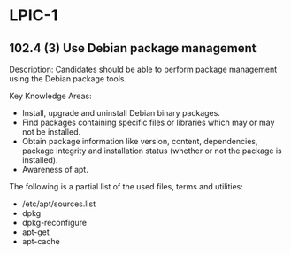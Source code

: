 # LPIC-1


## 102.4 (3) Use Debian package management

Description: Candidates should be able to perform package management using the Debian package tools.

Key Knowledge Areas:

 * Install, upgrade and uninstall Debian binary packages.
 * Find packages containing specific files or libraries which may or may not be installed.
 * Obtain package information like version, content, dependencies, package integrity and installation status (whether or not the package is installed).
 * Awareness of apt.

The following is a partial list of the used files, terms and utilities:

 * /etc/apt/sources.list
 * dpkg
 * dpkg-reconfigure
 * apt-get
 * apt-cache



